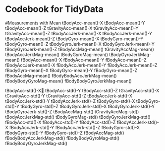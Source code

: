 <h1>Codebook for TidyData</h1>

#Measurements with Mean
tBodyAcc-mean()-X
tBodyAcc-mean()-Y
tBodyAcc-mean()-Z
tGravityAcc-mean()-X
tGravityAcc-mean()-Y
tGravityAcc-mean()-Z
tBodyAccJerk-mean()-X
tBodyAccJerk-mean()-Y
tBodyAccJerk-mean()-Z
tBodyGyro-mean()-X
tBodyGyro-mean()-Y
tBodyGyro-mean()-Z
tBodyGyroJerk-mean()-X
tBodyGyroJerk-mean()-Y
tBodyGyroJerk-mean()-Z
tBodyAccMag-mean()
tGravityAccMag-mean()
tBodyAccJerkMag-mean()
tBodyGyroMag-mean()
tBodyGyroJerkMag-mean()
fBodyAcc-mean()-X
fBodyAcc-mean()-Y
fBodyAcc-mean()-Z
fBodyAccJerk-mean()-X
fBodyAccJerk-mean()-Y
fBodyAccJerk-mean()-Z
fBodyGyro-mean()-X
fBodyGyro-mean()-Y
fBodyGyro-mean()-Z
fBodyAccMag-mean()
fBodyBodyAccJerkMag-mean()
fBodyBodyGyroMag-mean()
fBodyBodyGyroJerkMag-mean()

tBodyAcc-std()-X
tBodyAcc-std()-Y
tBodyAcc-std()-Z
tGravityAcc-std()-X
tGravityAcc-std()-Y
tGravityAcc-std()-Z
tBodyAccJerk-std()-X
tBodyAccJerk-std()-Y
tBodyAccJerk-std()-Z
tBodyGyro-std()-X
tBodyGyro-std()-Y
tBodyGyro-std()-Z
tBodyGyroJerk-std()-X
tBodyGyroJerk-std()-Y
tBodyGyroJerk-std()-Z
tBodyAccMag-std()
tGravityAccMag-std()
tBodyAccJerkMag-std()
tBodyGyroMag-std()
tBodyGyroJerkMag-std()
fBodyAcc-std()-X
fBodyAcc-std()-Y
fBodyAcc-std()-Z
fBodyAccJerk-std()-X
fBodyAccJerk-std()-Y
fBodyAccJerk-std()-Z
fBodyGyro-std()-X
fBodyGyro-std()-Y
fBodyGyro-std()-Z
fBodyAccMag-std()
fBodyBodyAccJerkMag-std()
fBodyBodyGyroMag-std()
fBodyBodyGyroJerkMag-std()